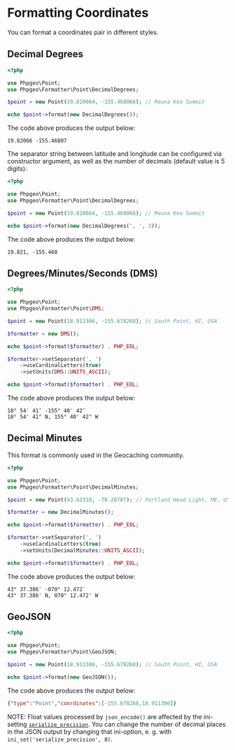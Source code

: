 # Formatting Coordinates

You can format a coordinates pair in different styles.

## Decimal Degrees

``` php
<?php

use Phpgeo\Point;
use Phpgeo\Formatter\Point\DecimalDegrees;

$point = new Point(19.820664, -155.468066); // Mauna Kea Summit

echo $point->format(new DecimalDegrees());
```

The code above produces the output below:

``` plaintext
19.82066 -155.46807
```

The separator string between latitude and longitude can be configured via
constructor argument, as well as the number of decimals (default value is
5 digits):

``` php
<?php

use Phpgeo\Point;
use Phpgeo\Formatter\Point\DecimalDegrees;

$point = new Point(19.820664, -155.468066); // Mauna Kea Summit

echo $point->format(new DecimalDegrees(', ', 3));
```

The code above produces the output below:

``` plaintext
19.821, -155.468
```

## Degrees/Minutes/Seconds (DMS)

``` php
<?php

use Phpgeo\Point;
use Phpgeo\Formatter\Point\DMS;

$point = new Point(18.911306, -155.678268); // South Point, HI, USA

$formatter = new DMS();

echo $point->format($formatter) . PHP_EOL;

$formatter->setSeparator(', ')
    ->useCardinalLetters(true)
    ->setUnits(DMS::UNITS_ASCII);

echo $point->format($formatter) . PHP_EOL;
```

The code above produces the output below:

``` plaintext
18° 54′ 41″ -155° 40′ 42″
18° 54' 41" N, 155° 40' 42" W
```

## Decimal Minutes

This format is commonly used in the Geocaching community.

``` php
<?php

use Phpgeo\Point;
use Phpgeo\Formatter\Point\DecimalMinutes;

$point = new Point(43.62310, -70.20787); // Portland Head Light, ME, USA

$formatter = new DecimalMinutes();

echo $point->format($formatter) . PHP_EOL;

$formatter->setSeparator(', ')
    ->useCardinalLetters(true)
    ->setUnits(DecimalMinutes::UNITS_ASCII);

echo $point->format($formatter) . PHP_EOL;
```

The code above produces the output below:

``` plaintext
43° 37.386′ -070° 12.472′
43° 37.386' N, 070° 12.472' W
```

## GeoJSON

``` php
<?php

use Phpgeo\Point;
use Phpgeo\Formatter\Point\GeoJSON;

$point = new Point(18.911306, -155.678268); // South Point, HI, USA

echo $point->format(new GeoJSON());
```

The code above produces the output below:

``` json
{"type":"Point","coordinates":[-155.678268,18.911306]}
```

NOTE: Float values processed by `json_encode()` are affected by the ini-setting
[`serialize_precision`](https://secure.php.net/manual/en/ini.core.php#ini.serialize-precision).
You can change the number of decimal places in the JSON output by changing
that ini-option, e. g. with `ini_set('serialize_precision', 8)`.

